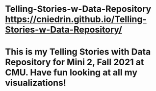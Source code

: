 # Telling-Stories-w-Data-Repository https://cniedrin.github.io/Telling-Stories-w-Data-Repository/
# This is my Telling Stories with Data Repository for Mini 2, Fall 2021 at CMU. Have fun looking at all my visualizations!
